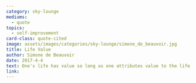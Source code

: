 ```yaml
---
category: sky-lounge
mediums:
  - quote
topics:
  - self-improvement
card-class: quote-cited
image: assets/images/categories/sky-lounge/simone_de_beauvoir.jpg
title: Life Value
author: Simone de Beauvoir
date: 2017-4-4
text: One's life has value so long as one attributes value to the life of others, by means of love, friendship, indignation and compassion.
link:
---
```

